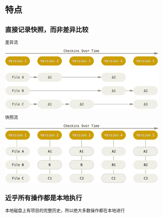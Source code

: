 # 特点

## 直接记录快照，而非差异比较

差异流

![差异流](images/deltas.png)

快照流

![快照流](images/snapshots.png)

## 近乎所有操作都是本地执行

本地磁盘上有项目的完整历史，所以绝大多数操作都在本地进行